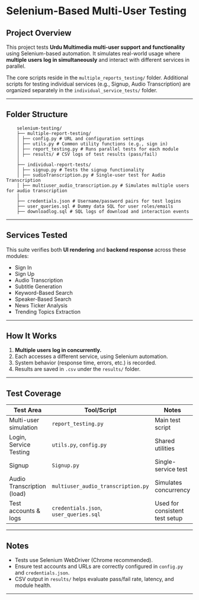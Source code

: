 # Selenium-Based Multi-User Testing 

## Project Overview

This project tests **Urdu Multimedia multi-user support and functionality** using Selenium-based automation. It simulates real-world usage where **multiple users log in simultaneously** and interact with different services in parallel.

The core scripts reside in the `multiple_reports_testing/` folder. Additional scripts for testing individual services (e.g., Signup, Audio Transcription) are organized separately in the `individual_service_tests/` folder.

---

## Folder Structure

```
    selenium-testing/
    ├── multiple-report-testing/
    │ ├── config.py # URL and configuration settings
    │ ├── utils.py # Common utility functions (e.g., sign in)
    │ ├── report_testing.py # Runs parallel tests for each module
    │ ├── results/ # CSV logs of test results (pass/fail)
    │
    ├── individual-report-tests/
    │ ├── signup.py # Tests the signup functionality
    │ ├── sudioTranscription.py # Single-user test for Audio Transcription
    │ ├── multiuser_audio_transcription.py # Simulates multiple users for audio transcription
    │
    ├── credentials.json # Username/password pairs for test logins
    ├── user_queries.sql # Dummy data SQL for user roles/emails
    ├── downloadlog.sql # SQL logs of download and interaction events
```
---

## Services Tested

This suite verifies both **UI rendering** and **backend response** across these  modules:

- Sign In
- Sign Up
- Audio Transcription
- Subtitle Generation
- Keyword-Based Search
- Speaker-Based Search
- News Ticker Analysis
- Trending Topics Extraction

---

## How It Works

1. **Multiple users log in concurrently.**
2. Each accesses a different service, using Selenium automation.
3. System behavior (response time, errors, etc.) is recorded.
4. Results are saved in `.csv` under the `results/` folder.

---

## Test Coverage

| Test Area                     | Tool/Script                        | Notes                                      |
|------------------------------|------------------------------------|--------------------------------------------|
| Multi-user simulation        | `report_testing.py`                | Main test script                           |
| Login, Service Testing       | `utils.py`, `config.py`            | Shared utilities                           |
| Signup                       | `Signup.py`                        | Single-service test                        |
| Audio Transcription (load)   | `multiuser_audio_transcription.py` | Simulates concurrency                      |
| Test accounts & logs         | `credentials.json`, `user_queries.sql` | Used for consistent test setup         |

---

## Notes

- Tests use Selenium WebDriver (Chrome recommended).
- Ensure test accounts and URLs are correctly configured in `config.py` and `credentials.json`.
- CSV output in `results/` helps evaluate pass/fail rate, latency, and module health.

---

